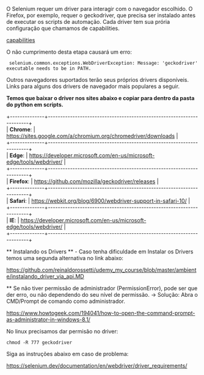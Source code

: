 O Selenium requer um driver para interagir com o navegador escolhido. O Firefox, por exemplo, requer o geckodriver, 
que precisa ser instalado antes de executar os scripts de automação.
Cada driver tem sua prória configuração que chamamos de capabilities.

[capabilities](https://selenium.dev/documentation/en/driver_idiosyncrasies/driver_specific_capabilities/)

O não cumprimento desta etapa causará um erro:
```
 selenium.common.exceptions.WebDriverException: Message: 'geckodriver' executable needs to be in PATH.
```

Outros navegadores suportados terão seus próprios drivers disponíveis. Links para alguns dos drivers de navegador mais populares a seguir.

**Temos que baixar o driver nos sites abaixo e copiar para dentro da pasta do python em scripts.**

+--------------+----------------------------------------------------------------------+  
| **Chrome**:  | https://sites.google.com/a/chromium.org/chromedriver/downloads       |  
+--------------+----------------------------------------------------------------------+  
| **Edge**:    | https://developer.microsoft.com/en-us/microsoft-edge/tools/webdriver/ |  
+--------------+----------------------------------------------------------------------+  
| **Firefox**: | https://github.com/mozilla/geckodriver/releases                      |  
+--------------+----------------------------------------------------------------------+  
| **Safari**:  | https://webkit.org/blog/6900/webdriver-support-in-safari-10/         |  
+--------------+----------------------------------------------------------------------+  
| **IE**:      | https://developer.microsoft.com/en-us/microsoft-edge/tools/webdriver/ |  
+--------------+----------------------------------------------------------------------+  

** Instalando os Drivers ** - Caso tenha dificuldade em Instalar os Drivers temos uma segunda alternativa no link abaixo:  

https://github.com/reinaldorossetti/udemy_my_course/blob/master/ambiente/instalando_driver_via_api.MD  

** Se não tiver permissão de administrador (PermissionError), pode ser que der erro, ou não dependendo do seu nível de permissão.
-> Solução: Abra o CMD/Prompt de comando como administrador.  

https://www.howtogeek.com/194041/how-to-open-the-command-prompt-as-administrator-in-windows-8.1/  

No linux precisamos dar permisão no driver:  
```
chmod -R 777 geckodriver  
```

Siga as instruções abaixo em caso de problema:  

https://selenium.dev/documentation/en/webdriver/driver_requirements/  
